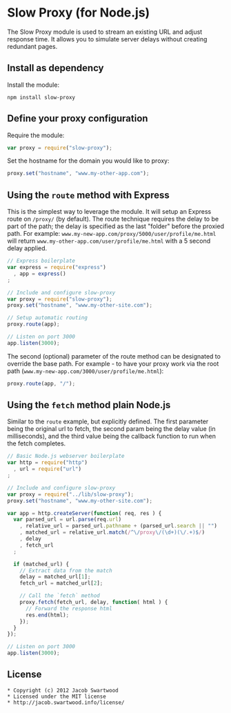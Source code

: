 Slow Proxy (for Node.js)
========================

The Slow Proxy module is used to stream an existing URL and adjust response time. It allows you to simulate server delays without creating redundant pages.

Install as dependency
---------------------

Install the module:

```
npm install slow-proxy
```

Define your proxy configuration
-------------------------------

Require the module:

```javascript
var proxy = require("slow-proxy");
```

Set the hostname for the domain you would like to proxy:

```javascript
proxy.set("hostname", "www.my-other-app.com");
```

Using the `route` method with Express
-------------------------------------

This is the simplest way to leverage the module.  It will setup an Express route
on `/proxy/` (by default). The route technique requires the delay to be part of
the path; the delay is specified as the last "folder" before the proxied path.
For example: `www.my-new-app.com/proxy/5000/user/profile/me.html` will return
`www.my-other-app.com/user/profile/me.html` with a 5 second delay applied.

```javascript
// Express boilerplate
var express = require("express")
  , app = express()
;

// Include and configure slow-proxy
var proxy = require("slow-proxy");
proxy.set("hostname", "www.my-other-site.com");

// Setup automatic routing
proxy.route(app);

// Listen on port 3000
app.listen(3000);
```

The second (optional) parameter of the route method can be designated to override
the base path. For example - to have your proxy work via the root path
(`www.my-new-app.com/3000/user/profile/me.html`):

```javascript
proxy.route(app, "/");
```

Using the `fetch` method plain Node.js
--------------------------------------

Similar to the `route` example, but explicitly defined. The first parameter being
the original url to fetch, the second param being the delay value (in milliseconds),
and the third value being the callback function to run when the fetch completes.

```javascript
// Basic Node.js webserver boilerplate
var http = require("http")
  , url = require("url")
;

// Include and configure slow-proxy
var proxy = require("../lib/slow-proxy");
proxy.set("hostname", "www.my-other-site.com");

var app = http.createServer(function( req, res ) {
  var parsed_url = url.parse(req.url)
    , relative_url = parsed_url.pathname + (parsed_url.search || "")
    , matched_url = relative_url.match(/^\/proxy\/(\d+)(\/.+)$/)
    , delay
    , fetch_url
  ;

  if (matched_url) {
    // Extract data from the match
    delay = matched_url[1];
    fetch_url = matched_url[2];

    // Call the `fetch` method
    proxy.fetch(fetch_url, delay, function( html ) {
      // Forward the response html
      res.end(html);
    });
  }
});

// Listen on port 3000
app.listen(3000);
```

License
-------

    * Copyright (c) 2012 Jacob Swartwood
    * Licensed under the MIT license
    * http://jacob.swartwood.info/license/
